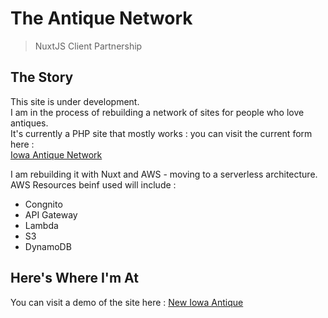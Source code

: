 # The Antique Network

> NuxtJS Client Partnership

## The Story

This site is under development.  
I am in the process of rebuilding a network of sites for people who love antiques.  
It's currently a PHP site that mostly works : you can visit the current form here :  
[Iowa Antique Network](https://www.iowaantiquenetwork.com/)

I am rebuilding it with Nuxt and AWS - moving to a serverless architecture.
AWS Resources beinf used will include :
- Congnito
- API Gateway
- Lambda
- S3
- DynamoDB

## Here's Where I'm At

You can visit a demo of the site here :
[New Iowa Antique](https://ant-net.herokuapp.com/)


